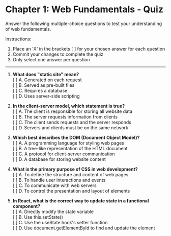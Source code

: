 # Chapter 1: Web Fundamentals - Quiz

Answer the following multiple-choice questions to test your understanding of web fundamentals.

Instructions:
1. Place an 'X' in the brackets [ ] for your chosen answer for each question
2. Commit your changes to complete the quiz
3. Only select one answer per question

---

1. **What does "static site" mean?**  
   [ ] A. Generated on each request  
   [ ] B. Served as pre-built files  
   [ ] C. Requires a database  
   [ ] D. Uses server-side scripting  

2. **In the client-server model, which statement is true?**  
   [ ] A. The client is responsible for storing all website data  
   [ ] B. The server requests information from clients  
   [ ] C. The client sends requests and the server responds  
   [ ] D. Servers and clients must be on the same network  

3. **Which best describes the DOM (Document Object Model)?**  
   [ ] A. A programming language for styling web pages  
   [ ] B. A tree-like representation of the HTML document  
   [ ] C. A protocol for client-server communication  
   [ ] D. A database for storing website content  

4. **What is the primary purpose of CSS in web development?**  
   [ ] A. To define the structure and content of web pages  
   [ ] B. To handle user interactions and events  
   [ ] C. To communicate with web servers  
   [ ] D. To control the presentation and layout of elements  

5. **In React, what is the correct way to update state in a functional component?**  
   [ ] A. Directly modify the state variable  
   [ ] B. Use this.setState()  
   [ ] C. Use the useState hook's setter function  
   [ ] D. Use document.getElementById to find and update the element  

<!-- 
QUIZ VALIDATION:
CORRECT ANSWERS: 1B, 2C, 3B, 4D, 5C 
-->
